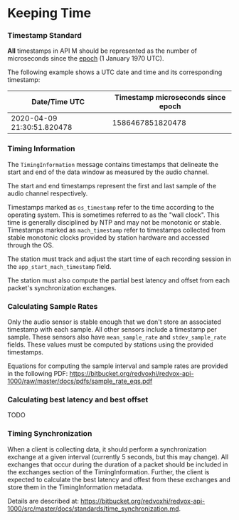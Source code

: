 # Keeping Time

### Timestamp Standard

__All__ timestamps in API M should be represented as the number of microseconds since the [epoch](https://en.wikipedia.org/wiki/Unix_time) (1 January 1970 UTC).

The following example shows a UTC date and time and its corresponding timestamp:

|Date/Time UTC | Timestamp microseconds since epoch |
|---|---|
|2020-04-09 21:30:51.820478 | 1586467851820478 |

### Timing Information

The `TimingInformation` message contains timestamps that delineate the start and end of the data window as measured by the audio channel. 

The start and end timestamps represent the first and last sample of the audio channel respectively.

Timestamps marked as `os_timestamp` refer to the time according to the operating system. This is sometimes referred to as the "wall clock". This time is generally disciplined by NTP and may not be monotonic or stable. Timestamps marked as `mach_timestamp` refer to timestamps collected from stable monotonic clocks provided by station hardware and accessed through the OS.  

The station must track and adjust the start time of each recording session in the `app_start_mach_timestamp` field.

The station must also compute the partial best latency and offset from each packet's synchronization exchanges.

### Calculating Sample Rates

Only the audio sensor is stable enough that we don't store an associated timestamp with each sample. All other sensors include a timestamp per sample. These sensors also have `mean_sample_rate` and `stdev_sample_rate` fields. These values must be computed by stations using the provided timestamps. 

Equations for computing the sample interval and sample rates are provided in the following PDF: https://bitbucket.org/redvoxhi/redvox-api-1000/raw/master/docs/pdfs/sample_rate_eqs.pdf

### Calculating best latency and best offset

TODO

### Timing Synchronization

When a client is collecting data, it should perform a synchronization exchange at a given interval (currently 5 seconds, but this may change). All exchanges that occur during the duration of a packet should be included in the exchanges section of the TimingInformation. Further, the client is expected to calculate the best latency and offest from these exchanges and store them in the TimingInformation metadata.

Details are described at: https://bitbucket.org/redvoxhi/redvox-api-1000/src/master/docs/standards/time_synchronization.md.
